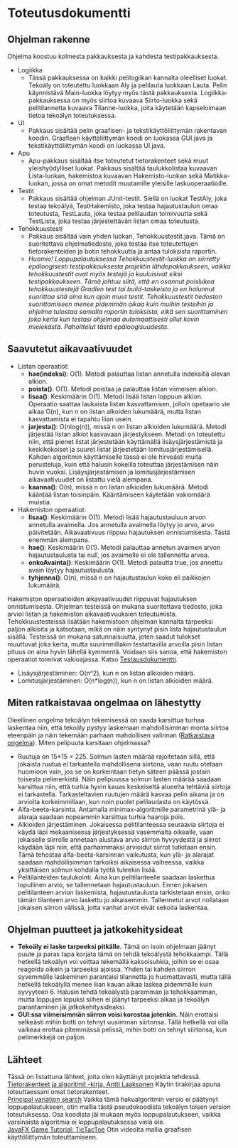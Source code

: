 # Toteutusdokumentti
## Ohjelman rakenne
Ohjelma koostuu kolmesta pakkauksesta ja kahdesta testipakkauksesta.
* Logiikka
    * Tässä pakkauksessa on kaikki pelilogiikan kannalta oleelliset luokat. Tekoäly on toteutettu luokkaan Aly ja pelilauta luokkaan Lauta. Pelin käynnistävä Main-luokka löytyy myös tästä pakkauksesta. Logiikka-pakkauksessa on myös siirtoa kuvaava Siirto-luokka sekä pelitilannetta kuvaava Tilanne-luokka, joita käytetään kapseloimaan tietoa tekoälyn toteutuksessa.
* UI
    * Pakkaus sisältää pelin graafisen- ja tekstikäyttöliittymän rakentavan koodin. Graafisen käyttöliittymän koodi on luokassa GUI.java ja tekstikäyttöliittymän koodi on luokassa UI.java.
* Apu
     * Apu-pakkaus sisältää itse toteutetut tietorakenteet sekä muut yleishyödylliset luokat. Pakkaus sisältää taulukkolistaa kuvaavan Lista-luokan, hakemistoa kuvaavan Hakemisto-luokan sekä Matikka-luokan, jossa on omat metodit muutamille yleisille laskuoperaatioille.  
* Testit
    * Pakkaus sisältää ohjelman JUnit-testit. Siellä on luokat TestAly, joka testaa tekoälyä, TestHakemisto, joka testaa hajautustaulun omaa toteutusta, TestLauta, joka testaa pelilaudan toimivuutta sekä TestLista, joka testaa järjestettävän listan omaa toteutusta.
* Tehokkuustesti
     * Pakkaus sisältää vain yhden luokan, Tehokkuustestit.java. Tämä on suoritettava ohjelmatiedosto, joka testaa itse toteutettujen tietorakenteiden ja botin tehokkuutta ja antaa tuloksista raportin. 
     * *Huomio! Loppupalautuksessa Tehokkuustestit-luokka on siirretty epäloogisesti testipakkauksesta projektin lähdepakkaukseen, vaikka tehokkuustestit ovat myös testejä ja kuuluisivat siksi testipakkaukseen.  Tämä johtuu siitä, että en osannut poislukea tehokkuustestejä Gradlen test tai build-taskeista ja en halunnut suorittaa sitä aina kun ajoin muut testit. Tehokkuustestit tiedoston suorittamiseen menee pidemmän aikaa kuin muihin testeihin ja ohjelma tulostaa samalla raportin tuloksista, eikä sen suorittaminen joka kerta kun testasi ohjelmaa automaattisesti ollut kovin mielekästä. Pahoittelut tästä epäloogisuudesta.*

## Saavutetut aikavaativuudet
* Listan operaatiot:
    * **hae(indeksi)**: O(1). Metodi palauttaa listan annetulla indeksillä olevan alkion.
    * **poista()**: O(1). Metodi poistaa ja palauttaa listan viimeisen alkion.
    * **lisaa()**: Keskimäärin O(1). Metodi lisää listan loppuun alkion. Operaatio saattaa laukaista listan kasvattamisen, jolloin opetaario vie aikaa O(n), kun n on listan alkoiden lukumäärä, mutta listan kasvattamista ei tapahtu liian usein.
    * **jarjesta()**: O(nlog(n)), missä n on listan alkioiden lukumäärä. Metodi järjestää listan alkiot kasvavaan järjestykseen. Metodi on toteutettu niin, että pienet listat järjestetään käyttämällä lisäysjärjestämistä ja keskikokoiset ja suuret listat järjestetään lomitusjärjestämisellä. Kahden algoritmin käyttämiselle tässä ei ole hirveästi muita perusteluja, kuin että halusin kokeilla toteuttaa järjestämisen näin huvin vuoksi. Lisäysjärjestämisen ja lomitusjärjestämisen aikavaativuudet on listattu vielä alempana.
    * **kaanna()**: O(n), missä n on listan alkioiden lukumäärä. Metodi kääntää listan toisinpäin. Kääntämiseen käytetään vakiomäärä muistia.
* Hakemiston operaatiot:
    * **lisaa()**: Keskimäärin O(1). Metodi lisää hajautustauluun arvon annetulla avaimella. Jos annetulla avaimella löytyy jo arvo, arvo päivitetään. Aikavaativuus riippuu hajautuksen onnistumisesta. Tästä enemmän alempana.
    * **hae()**: Keskimäärin O(1). Metodi palauttaa annetun avaimen arvon hajautustaulusta tai null, jos avaimelle ei ole tallennettu arvoa.
    * **onkoAvainta()**: Keskimäärin O(1). Metodi palautta true, jos annettu avain löytyy hajautustaulusta.
    * **tyhjenna()**: O(n), missä n on hajautustaulun koko eli paikkojen lukumäärä.  

Hakemiston operaatioiden aikavaativuudet riippuvat hajautuksen onnistumisesta. Ohjelman testeissä on mukana suoritettava tiedosto, joka arvioi listan ja hakemiston aikavaativuuksien toteutumista. Tehokkuustesteissä lisätään hakemistoon ohjelman kannalta tarpeeksi paljon alkioita ja katsotaan, mikä on näin syntynyt pisin lista hajautustaulun sisällä. Testeissä on mukana satunnaisuutta, joten saadut tulokset muuttuvat joka kerta, mutta suurimmillakin testattavilla arvoilla pisin listan pituus on aina hyvin lähellä kymmentä. Voidaan siis sanoa, että hakemiston operaatiot toimivat vakioajassa. Katso [Testausdokumentti](https://github.com/pinjaw/gomokualy/blob/master/Dokumentaatio/testausdokumentti.md#tehokkuustestit).
* Lisäysjärjestäminen: O(n^2), kun n on listan alkioiden määrä.
* Lomitusjärjestäminen: O(n*log(n)), kun n on listan alkioiden määrä.

## Miten ratkaistavaa ongelmaa on lähestytty
Oleellinen ongelma tekoälyn tekemisessä on saada karsittua turhaa laskentaa niin, että tekoäly pystyy laskemaan mahdollisimman monta siirtoa eteenpäin ja näin tekemään parhaan mahdollisen valinnan ([Ratkaistava ongelma](https://github.com/pinjaw/gomokualy/blob/master/Dokumentaatio/maarittelydokumentti.md#ratkaistava-ongelma)). Miten pelipuuta karsitaan ohjelmassa?
* Ruutuja on 15*15 = 225. Solmun lasten määrää rajoitetaan sillä, että jokaista ruutua ei tarkastella mahdollisena siirtona, vaan ruutu otetaan huomioon vain, jos se on korkeintaan tietyn säteen päässä jostain toisesta pelimerkistä. Näin pelipuussa solmun lasten määrää saadaan karsittua niin, että turhia hyvin kauas keskeiseltä alueelta tehtäviä siirtoja ei tarkastella. Tarkasteltavien ruutujen määrä kasvaa pelin aikana ja on arviolta korkeimmillaan, kun noin puolet pelilaudasta on käytössä. 
* Alfa-beeta-karsinta. Antamalla minimax-algoritmille parametrinä ylä- ja alaraja saadaan nopeammin karsittua turhia haaroja pois.
* Alkioiden järjestäminen. Jokaisessa pelitilanteessa seuraavia siirtoja ei käydä läpi mekaanisessa järjestyksessä vasemmalta oikealle, vaan jokaiselle siirrolle annetaan alustava arvio siirron hyvyydestä ja siirrot käydään läpi niin, että parhaimmaksi arvioidut siirrot tutkitaan ensin. Tämä tehostaa alfa-beeta-karsinnan vaikutusta, kun ylä- ja alarajat saadaan mahdollisimman tarkoiksi aikaisessa vaiheessa, vaikka yksittäisen solmun kohdalla työtä tuleekin lisää.
* Pelitilanteiden taulukointi. Aina kun pelitilanteelle saadaan laskettua lopullinen arvio, se tallennetaan hajautustauluun. Ennen jokaisen pelitilanteen arvion laskemista, hajautustaulusta tarkistetaan ensin, onko tämän tilanteen arvo laskettu jo aikaisemmin. Tallennetut arvot nollataan jokaisen siirron välissä, jotta vanhat arvot eivät sekoita laskentaa.

## Ohjelman puutteet ja jatkokehitysideat
* **Tekoäly ei laske tarpeeksi pitkälle.** Tämä on isoin ohjelmaan jäänyt puute ja paras tapa korjata tämä on tehdä tekoälystä tehokkaampi. Tällä hetkellä tekoälyn voi voittaa tekemällä kaksoisuhkia, joihin se ei osaa reagoida oikein ja tarpeeksi ajoissa. Yhden tai kahden siirron syvemmälle laskeminen parantaisi tilannetta jo huomattavasti, mutta tällä hetkellä tekoälyllä menee liian kauan aikaa laskea pidemmälle kuin syvyyteen 6. Halusin tehdä tekoälystä paremman ja tehokkaamman, mutta loppujen lopuksi siihen ei jäänyt tarpeeksi aikaa ja tekoälyn parantaminen jäi jatkokehitysideaksi.
* **GUI:ssa viimeisimmän siirron voisi korostaa jotenkin.** Näin erottaisi selkeästi mihin botti on tehnyt uusimman siirtonsa. Tällä hetkellä voi olla vaikeaa erottaa pitemmässä pelissä, mihin botti on tehnyt siirtonsa, kun pelimerkkejä on paljon.

## Lähteet
Tässä on listattuna lähteet, joita olen käyttänyt projektia tehdessä.  
[Tietorakenteet ja algoritmit -kirja, Antti Laaksonen](https://www.cs.helsinki.fi/u/ahslaaks/tirakirja/) Käytin tirakirjaa apuna toteuttaessani omat tietorakenteet.  
[Principal variation search](https://en.wikipedia.org/wiki/Principal_variation_search#Pseudocode) Vaikka tämä hakualgoritmin versio ei päätynyt loppupalautukseen, otin mallia tästä pseudokoodista tekoälyn toisen version toteutuksessa. Osa koodista jäi mukaan myös loppupalautukseen, vaikka varsinaista algoritmia ei loppupalautuksessa vielä ole.  
[JavaFX Game Tutorial: TicTacToe](https://www.youtube.com/watch?v=Uj8rPV6JbCE) Otin videolta mallia graafisen käyttöliittymän toteuttamiseen.
